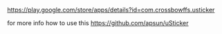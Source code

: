 https://play.google.com/store/apps/details?id=com.crossbowffs.usticker


for more info how to use this https://github.com/apsun/uSticker
